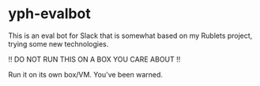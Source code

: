 # yph-evalbot

This is an eval bot for Slack that is somewhat based on my Rublets project,
trying some new technologies.

!! DO NOT RUN THIS ON A BOX YOU CARE ABOUT !!

Run it on its own box/VM. You've been warned.
